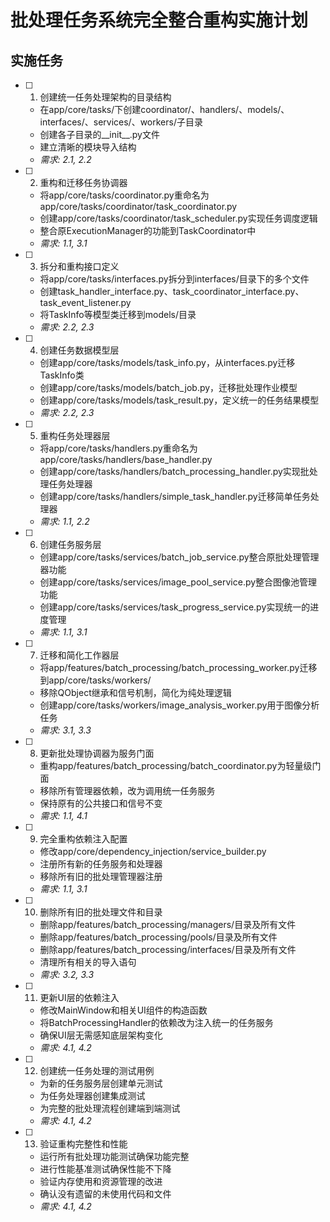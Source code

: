 # 批处理任务系统完全整合重构实施计划

## 实施任务

- [ ] 1. 创建统一任务处理架构的目录结构
  - 在app/core/tasks/下创建coordinator/、handlers/、models/、interfaces/、services/、workers/子目录
  - 创建各子目录的__init__.py文件
  - 建立清晰的模块导入结构
  - _需求: 2.1, 2.2_

- [ ] 2. 重构和迁移任务协调器
  - 将app/core/tasks/coordinator.py重命名为app/core/tasks/coordinator/task_coordinator.py
  - 创建app/core/tasks/coordinator/task_scheduler.py实现任务调度逻辑
  - 整合原ExecutionManager的功能到TaskCoordinator中
  - _需求: 1.1, 3.1_

- [ ] 3. 拆分和重构接口定义
  - 将app/core/tasks/interfaces.py拆分到interfaces/目录下的多个文件
  - 创建task_handler_interface.py、task_coordinator_interface.py、task_event_listener.py
  - 将TaskInfo等模型类迁移到models/目录
  - _需求: 2.2, 2.3_

- [ ] 4. 创建任务数据模型层
  - 创建app/core/tasks/models/task_info.py，从interfaces.py迁移TaskInfo类
  - 创建app/core/tasks/models/batch_job.py，迁移批处理作业模型
  - 创建app/core/tasks/models/task_result.py，定义统一的任务结果模型
  - _需求: 2.2, 2.3_

- [ ] 5. 重构任务处理器层
  - 将app/core/tasks/handlers.py重命名为app/core/tasks/handlers/base_handler.py
  - 创建app/core/tasks/handlers/batch_processing_handler.py实现批处理任务处理器
  - 创建app/core/tasks/handlers/simple_task_handler.py迁移简单任务处理器
  - _需求: 1.1, 2.2_

- [ ] 6. 创建任务服务层
  - 创建app/core/tasks/services/batch_job_service.py整合原批处理管理器功能
  - 创建app/core/tasks/services/image_pool_service.py整合图像池管理功能
  - 创建app/core/tasks/services/task_progress_service.py实现统一的进度管理
  - _需求: 1.1, 3.1_

- [ ] 7. 迁移和简化工作器层
  - 将app/features/batch_processing/batch_processing_worker.py迁移到app/core/tasks/workers/
  - 移除QObject继承和信号机制，简化为纯处理逻辑
  - 创建app/core/tasks/workers/image_analysis_worker.py用于图像分析任务
  - _需求: 3.1, 3.3_

- [ ] 8. 更新批处理协调器为服务门面
  - 重构app/features/batch_processing/batch_coordinator.py为轻量级门面
  - 移除所有管理器依赖，改为调用统一任务服务
  - 保持原有的公共接口和信号不变
  - _需求: 1.1, 4.1_

- [ ] 9. 完全重构依赖注入配置
  - 修改app/core/dependency_injection/service_builder.py
  - 注册所有新的任务服务和处理器
  - 移除所有旧的批处理管理器注册
  - _需求: 1.1, 3.1_

- [ ] 10. 删除所有旧的批处理文件和目录
  - 删除app/features/batch_processing/managers/目录及所有文件
  - 删除app/features/batch_processing/pools/目录及所有文件
  - 删除app/features/batch_processing/interfaces/目录及所有文件
  - 清理所有相关的导入语句
  - _需求: 3.2, 3.3_

- [ ] 11. 更新UI层的依赖注入
  - 修改MainWindow和相关UI组件的构造函数
  - 将BatchProcessingHandler的依赖改为注入统一的任务服务
  - 确保UI层无需感知底层架构变化
  - _需求: 4.1, 4.2_

- [ ] 12. 创建统一任务处理的测试用例
  - 为新的任务服务层创建单元测试
  - 为任务处理器创建集成测试
  - 为完整的批处理流程创建端到端测试
  - _需求: 4.1, 4.2_

- [ ] 13. 验证重构完整性和性能
  - 运行所有批处理功能测试确保功能完整
  - 进行性能基准测试确保性能不下降
  - 验证内存使用和资源管理的改进
  - 确认没有遗留的未使用代码和文件
  - _需求: 4.1, 4.2_